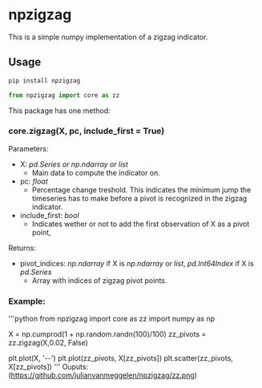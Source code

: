 # npzigzag
This is a simple numpy implementation of a zigzag indicator.

## Usage
```python
pip install npzigzag
```
```python
from npzigzag import core as zz
```
This package has one method:
### core.zigzag(X, pc, include_first = True)

Parameters:
* X: *pd.Series or np.ndarray or list* 
    * Main data to compute the indicator on.
* pc: *float*
    * Percentage change treshold. This indicates the minimum jump the timeseries has to make before a pivot is recognized in the zigzag indicator.
* include_first: *bool*
    * Indicates wether or not to add the first observation of X as a pivot point,

Returns:
* pivot_indices: *np.ndarray* if X is *np.ndarray* or *list*, *pd.Int64Index* if X is *pd.Series*
    * Array with indices of zigzag pivot points.

### Example:
'''python
from npzigzag import core as zz
import numpy as np

X = np.cumprod(1 + np.random.randn(100)/100)
zz_pivots = zz.zigzag(X,0.02, False)

plt.plot(X, '--')
plt.plot(zz_pivots, X[zz_pivots])
plt.scatter(zz_pivots, X[zz_pivots])
'''
Ouputs:
(https://github.com/julianvanmeggelen/npzigzag/zz.png)

